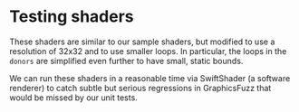 
# Testing shaders

These shaders are similar to our sample shaders, but modified to use a resolution of 32x32 and to use smaller loops. In particular, the loops in the `donors` are simplified even further to have small, static bounds. 

We can run these shaders in a reasonable time via SwiftShader (a software renderer) to catch subtle but serious regressions in GraphicsFuzz that would be missed by our unit tests.
